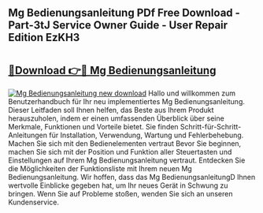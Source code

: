 ## Mg Bedienungsanleitung PDf Free Download - Part-3tJ Service Owner Guide - User Repair Edition EzKH3

# <h2><a href="http://df3z84.blite.top/?on=Mg+Bedienungsanleitung">🔗Download 👉🔴 Mg Bedienungsanleitung</a></h2>

[![Mg Bedienungsanleitung new download](https://i.imgur.com/lujVjoI.png)](http://df3z84.blite.top/?on=Mg+Bedienungsanleitung)
Hallo und willkommen zum Benutzerhandbuch für Ihr neu implementiertes Mg Bedienungsanleitung. Dieser Leitfaden soll Ihnen helfen, das Beste aus Ihrem Produkt herauszuholen, indem er einen umfassenden Überblick über seine Merkmale, Funktionen und Vorteile bietet. Sie finden Schritt-für-Schritt-Anleitungen für Installation, Verwendung, Wartung und Fehlerbehebung. Machen Sie sich mit den Bedienelementen vertraut Bevor Sie beginnen, machen Sie sich mit der Position und Funktion aller Steuertasten und Einstellungen auf Ihrem Mg Bedienungsanleitung vertraut. Entdecken Sie die Möglichkeiten der Funktionsliste mit Ihrem neuen Mg Bedienungsanleitung. Wir hoffen, dass das Mg BedienungsanleitungD Ihnen wertvolle Einblicke gegeben hat, um Ihr neues Gerät in Schwung zu bringen. Wenn Sie auf Probleme stoßen, wenden Sie sich an unseren Kundenservice.
